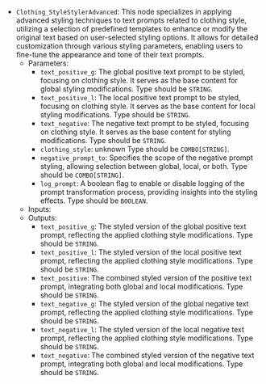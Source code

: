 - `Clothing_StyleStylerAdvanced`: This node specializes in applying advanced styling techniques to text prompts related to clothing style, utilizing a selection of predefined templates to enhance or modify the original text based on user-selected styling options. It allows for detailed customization through various styling parameters, enabling users to fine-tune the appearance and tone of their text prompts.
    - Parameters:
        - `text_positive_g`: The global positive text prompt to be styled, focusing on clothing style. It serves as the base content for global styling modifications. Type should be `STRING`.
        - `text_positive_l`: The local positive text prompt to be styled, focusing on clothing style. It serves as the base content for local styling modifications. Type should be `STRING`.
        - `text_negative`: The negative text prompt to be styled, focusing on clothing style. It serves as the base content for styling modifications. Type should be `STRING`.
        - `clothing_style`: unknown Type should be `COMBO[STRING]`.
        - `negative_prompt_to`: Specifies the scope of the negative prompt styling, allowing selection between global, local, or both. Type should be `COMBO[STRING]`.
        - `log_prompt`: A boolean flag to enable or disable logging of the prompt transformation process, providing insights into the styling effects. Type should be `BOOLEAN`.
    - Inputs:
    - Outputs:
        - `text_positive_g`: The styled version of the global positive text prompt, reflecting the applied clothing style modifications. Type should be `STRING`.
        - `text_positive_l`: The styled version of the local positive text prompt, reflecting the applied clothing style modifications. Type should be `STRING`.
        - `text_positive`: The combined styled version of the positive text prompt, integrating both global and local modifications. Type should be `STRING`.
        - `text_negative_g`: The styled version of the global negative text prompt, reflecting the applied clothing style modifications. Type should be `STRING`.
        - `text_negative_l`: The styled version of the local negative text prompt, reflecting the applied clothing style modifications. Type should be `STRING`.
        - `text_negative`: The combined styled version of the negative text prompt, integrating both global and local modifications. Type should be `STRING`.
